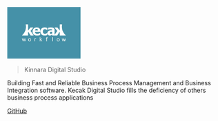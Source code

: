 <img src="https://raw.githubusercontent.com/kinnara-digital-studio/kecak-workflow/master/docs/assets/KecakLogo.jpg" height="120" alt="Kecak" />


> Kinnara Digital Studio

Building Fast and Reliable Business Process Management and Business Integration software. Kecak Digital Studio fills the deficiency of others business process applications



[GitHub](https://github.com/kinnara-digital-studio/kecak-workflow/)
